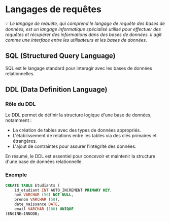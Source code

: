 # Langages de requêtes   
💡 *Le langage de requête, qui comprend le langage de requête des bases de données, est un langage informatique spécialisé utilisé pour effectuer des requêtes et récupérer des informations dans des bases de données. Il agit comme une interface entre les utilisateurs et les bases de données.* 

## SQL (Structured Query Language)
SQL est le langage standard pour interagir avec les bases de données relationnelles.  

## DDL (Data Definition Language) 
### Rôle du DDL 
Le DDL permet de définir la structure logique d'une base de données, notamment :
- La création de tables avec des types de données appropriés.
- L'établissement de relations entre les tables via des clés primaires et étrangères.
- L'ajout de contraintes pour assurer l'intégrité des données.

En résumé, le DDL est essentiel pour concevoir et maintenir la structure d'une base de données relationnelle. 

### Exemple 

```sql
CREATE TABLE Etudiants (
    id_etudiant INT AUTO_INCREMENT PRIMARY KEY,
    nom VARCHAR (50) NOT NULL,
    prenom VARCHAR (50),
    date_naissance DATE,
    email VARCHAR (100) UNIQUE
)ENGINE=INNODB;
```


